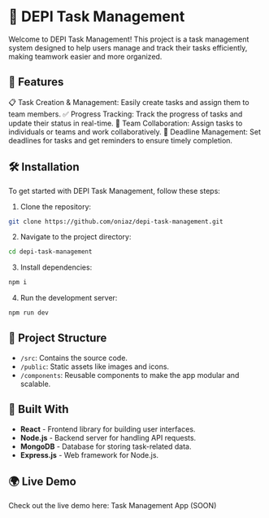 # 📝 DEPI Task Management

Welcome to DEPI Task Management! This project is a task management system designed to help users manage and track their tasks efficiently, making teamwork easier and more organized.

## 🚀 Features

📋 Task Creation & Management: Easily create tasks and assign them to team members.
:white_check_mark: Progress Tracking: Track the progress of tasks and update their status in real-time.
:busts_in_silhouette: Team Collaboration: Assign tasks to individuals or teams and work collaboratively.
:date: Deadline Management: Set deadlines for tasks and get reminders to ensure timely completion.

## 🛠️ Installation

To get started with DEPI Task Management, follow these steps:

1. Clone the repository:

```bash
git clone https://github.com/oniaz/depi-task-management.git
```

2. Navigate to the project directory:

```bash
cd depi-task-management
```

3. Install dependencies:

```bash
npm i
```

4. Run the development server:

```bash
npm run dev
```

## 📂 Project Structure

-   `/src`: Contains the source code.
-   `/public`: Static assets like images and icons.
-   `/components`: Reusable components to make the app modular and scalable.

## 🔨 Built With

-   **React** - Frontend library for building user interfaces.
-   **Node.js** - Backend server for handling API requests.
-   **MongoDB** - Database for storing task-related data.
-   **Express.js** - Web framework for Node.js.

## 🌍 Live Demo

Check out the live demo here: Task Management App (SOON)
